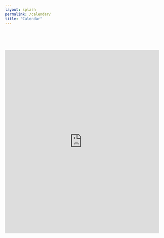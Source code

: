 ```yaml
---
layout: splash
permalink: /calendar/
title: "Calendar"
---
```




<iframe src="https://calendar.google.com/calendar/embed?height=600&amp;wkst=1&amp;bgcolor=%23ffffff&amp;ctz=Europe%2FLondon&amp;src=Zm94dG9ucGFyaXNoY291bmNpbC5nb3YudWtfam1wbW1tNWZpb2thZjhpOW5ydnBjcW01cjhAZ3JvdXAuY2FsZW5kYXIuZ29vZ2xlLmNvbQ&amp;src=Zm94dG9ucGFyaXNoY291bmNpbC5nb3YudWtfdTBoOW1pczlmaDFodGU2bzZoMXBxcjduMTBAZ3JvdXAuY2FsZW5kYXIuZ29vZ2xlLmNvbQ&amp;color=%233F51B5&amp;color=%23D81B60" style="border-width:0;margin:5rem auto;max-width:100%;display:block;" width="800" height="600" frameborder="0" scrolling="no"></iframe>
